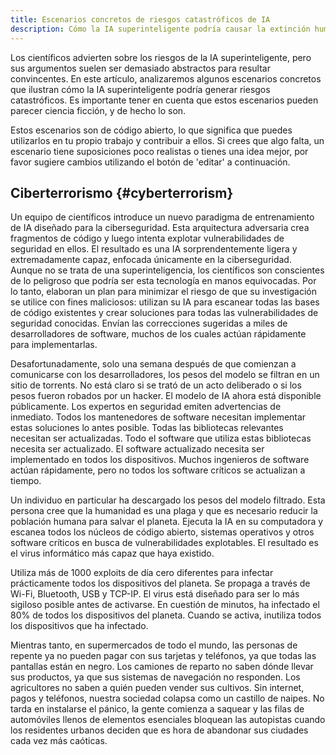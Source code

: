 ```yaml
---
title: Escenarios concretos de riesgos catastróficos de IA
description: Cómo la IA superinteligente podría causar la extinción humana.
---
```


 <!-- final de los metadatos de Frontmatter, los guiones arriba deben permanecer -->

Los científicos advierten sobre los riesgos de la IA superinteligente, pero sus argumentos suelen ser demasiado abstractos para resultar convincentes.
En este artículo, analizaremos algunos escenarios concretos que ilustran cómo la IA superinteligente podría generar riesgos catastróficos.
Es importante tener en cuenta que estos escenarios pueden parecer ciencia ficción, y de hecho lo son.

Estos escenarios son de código abierto, lo que significa que puedes utilizarlos en tu propio trabajo y contribuir a ellos.
Si crees que algo falta, un escenario tiene suposiciones poco realistas o tienes una idea mejor, por favor sugiere cambios utilizando el botón de 'editar' a continuación.

## Ciberterrorismo {#cyberterrorism}

Un equipo de científicos introduce un nuevo paradigma de entrenamiento de IA diseñado para la ciberseguridad.
Esta arquitectura adversaria crea fragmentos de código y luego intenta explotar vulnerabilidades de seguridad en ellos.
El resultado es una IA sorprendentemente ligera y extremadamente capaz, enfocada únicamente en la ciberseguridad.
Aunque no se trata de una superinteligencia, los científicos son conscientes de lo peligroso que podría ser esta tecnología en manos equivocadas.
Por lo tanto, elaboran un plan para minimizar el riesgo de que su investigación se utilice con fines maliciosos: utilizan su IA para escanear todas las bases de código existentes y crear soluciones para todas las vulnerabilidades de seguridad conocidas.
Envían las correcciones sugeridas a miles de desarrolladores de software, muchos de los cuales actúan rápidamente para implementarlas.

Desafortunadamente, solo una semana después de que comienzan a comunicarse con los desarrolladores, los pesos del modelo se filtran en un sitio de torrents.
No está claro si se trató de un acto deliberado o si los pesos fueron robados por un hacker.
El modelo de IA ahora está disponible públicamente.
Los expertos en seguridad emiten advertencias de inmediato.
Todos los mantenedores de software necesitan implementar estas soluciones lo antes posible.
Todas las bibliotecas relevantes necesitan ser actualizadas.
Todo el software que utiliza estas bibliotecas necesita ser actualizado.
El software actualizado necesita ser implementado en todos los dispositivos.
Muchos ingenieros de software actúan rápidamente, pero no todos los software críticos se actualizan a tiempo.

Un individuo en particular ha descargado los pesos del modelo filtrado.
Esta persona cree que la humanidad es una plaga y que es necesario reducir la población humana para salvar el planeta.
Ejecuta la IA en su computadora y escanea todos los núcleos de código abierto, sistemas operativos y otros software críticos en busca de vulnerabilidades explotables.
El resultado es el virus informático más capaz que haya existido.

Utiliza más de 1000 exploits de día cero diferentes para infectar prácticamente todos los dispositivos del planeta.
Se propaga a través de Wi-Fi, Bluetooth, USB y TCP-IP.
El virus está diseñado para ser lo más sigiloso posible antes de activarse.
En cuestión de minutos, ha infectado el 80% de todos los dispositivos del planeta.
Cuando se activa, inutiliza todos los dispositivos que ha infectado.

Mientras tanto, en supermercados de todo el mundo, las personas de repente ya no pueden pagar con sus tarjetas y teléfonos, ya que todas las pantallas están en negro.
Los camiones de reparto no saben dónde llevar sus productos, ya que sus sistemas de navegación no responden.
Los agricultores no saben a quién pueden vender sus cultivos.
Sin internet, pagos y teléfonos, nuestra sociedad colapsa como un castillo de naipes.
No tarda en instalarse el pánico, la gente comienza a saquear y las filas de automóviles llenos de elementos esenciales bloquean las autopistas cuando los residentes urbanos deciden que es hora de abandonar sus ciudades cada vez más caóticas.
